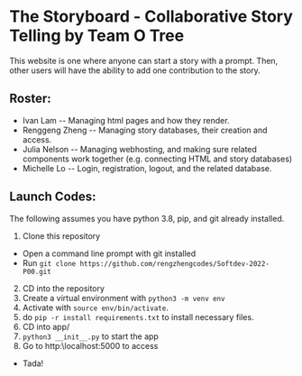 # The Storyboard - Collaborative Story Telling by Team O Tree
This website is one where anyone can start a story with a prompt. Then, other users will have the ability to add one contribution to the story.
## Roster:
 * Ivan Lam -- Managing html pages and how they render.
 * Renggeng Zheng -- Managing story databases, their creation and access.
 * Julia Nelson -- Managing webhosting, and making sure related components work together (e.g. connecting HTML and story databases)
 * Michelle Lo -- Login, registration, logout, and the related database.
## Launch Codes:
The following assumes you have python 3.8, pip, and git already installed.
1. Clone this repository
 * Open a command line prompt with git installed
 * Run ```git clone https://github.com/rengzhengcodes/Softdev-2022-P00.git```
 2. CD into the repository
 3. Create a virtual environment with ```python3 -m venv env```
 4. Activate with ```source env/bin/activate```.
 5. do ```pip -r install requirements.txt``` to install necessary files.
 6. CD into app/
 8. ```python3 __init__.py``` to start the app
 7. Go to http:\\localhost:5000 to access
 * Tada!
